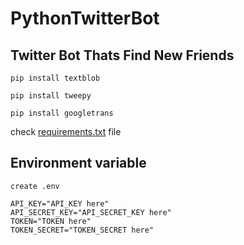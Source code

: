 # PythonTwitterBot

## Twitter Bot Thats Find New Friends

```
pip install textblob
```

```
pip install tweepy
```

```
pip install googletrans
```

check <a href="https://github.com/Ibukiyoshidaa/TwitterFindNewFriend/blob/main/requirements.txt">requirements.txt</a> file

## Environment variable
```
create .env

API_KEY="API_KEY here"
API_SECRET_KEY="API_SECRET_KEY here"
TOKEN="TOKEN here"
TOKEN_SECRET="TOKEN_SECRET here"
```